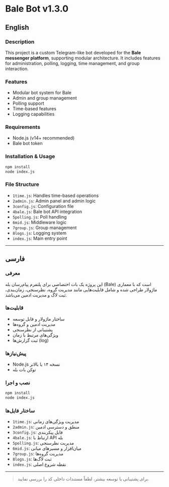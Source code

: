 
# Bale Bot v1.3.0

## English

### Description
This project is a custom Telegram-like bot developed for the **Bale messenger platform**, supporting modular architecture. It includes features for administration, polling, logging, time management, and group interaction.

### Features
- Modular bot system for Bale
- Admin and group management
- Polling support
- Time-based features
- Logging capabilities

### Requirements
- Node.js (v14+ recommended)
- Bale bot token

### Installation & Usage
```bash
npm install
node index.js
```

### File Structure
- `1time.js`: Handles time-based operations
- `2admin.js`: Admin panel and admin logic
- `3config.js`: Configuration file
- `4bale.js`: Bale bot API integration
- `5polling.js`: Poll handling
- `6mid.js`: Middleware logic
- `7group.js`: Group management
- `8logs.js`: Logging system
- `index.js`: Main entry point

---

## فارسی

### معرفی
این پروژه یک بات اختصاصی برای پلتفرم پیام‌رسان بله (Bale) است که با معماری ماژولار طراحی شده و شامل قابلیت‌هایی مانند مدیریت گروه، نظرسنجی، زمان‌بندی، ثبت لاگ و مدیریت ادمین می‌باشد.

### قابلیت‌ها
- ساختار ماژولار و قابل توسعه
- مدیریت ادمین و گروه‌ها
- پشتیبانی از نظرسنجی
- ویژگی‌های مرتبط با زمان
- ثبت گزارش‌ها (log)

### پیش‌نیازها
- Node.js نسخه ۱۴ یا بالاتر
- توکن بات بله

### نصب و اجرا
```bash
npm install
node index.js
```

### ساختار فایل‌ها
- `1time.js`: مدیریت ویژگی‌های زمانی
- `2admin.js`: منطق و دسترسی ادمین
- `3config.js`: فایل پیکربندی
- `4bale.js`: ارتباط با API بله
- `5polling.js`: مدیریت نظرسنجی
- `6mid.js`: میان‌افزار و مسیرهای میانی
- `7group.js`: مدیریت گروه‌ها
- `8logs.js`: ثبت لاگ‌ها
- `index.js`: نقطه شروع اصلی

---

> برای پشتیبانی یا توسعه بیشتر، لطفاً مستندات داخلی کد را بررسی نمایید.

